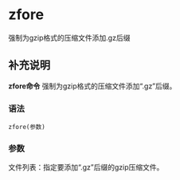 zfore
===

强制为gzip格式的压缩文件添加.gz后缀

## 补充说明

**zfore命令** 强制为gzip格式的压缩文件添加“.gz”后缀。

### 语法  

```
zfore(参数)
```

### 参数  

文件列表：指定要添加“.gz”后缀的gzip压缩文件。


